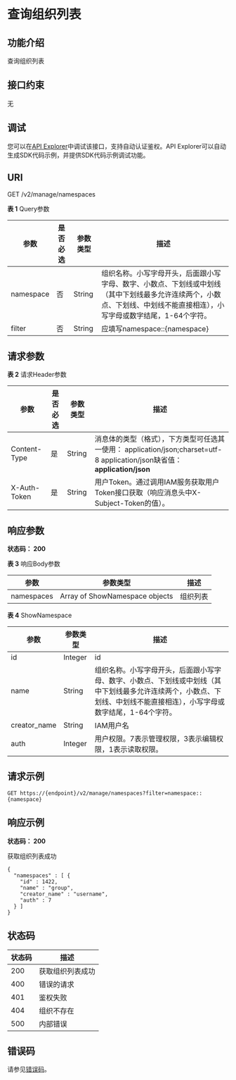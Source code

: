 # 查询组织列表<a name="swr_02_0028"></a>

## 功能介绍

查询组织列表

## 接口约束

无

## 调试<a name="atuogenerate_1"></a>

您可以在[API Explorer](https://apiexplorer.developer.huaweicloud.com/apiexplorer/doc?product=SWR&api=ListNamespaces)中调试该接口，支持自动认证鉴权。API Explorer可以自动生成SDK代码示例，并提供SDK代码示例调试功能。

## URI

GET /v2/manage/namespaces

**表 1**  Query参数

|参数|是否必选|参数类型|描述|
|--|--|--|--|
|namespace|否|String|组织名称。小写字母开头，后面跟小写字母、数字、小数点、下划线或中划线（其中下划线最多允许连续两个，小数点、下划线、中划线不能直接相连），小写字母或数字结尾，1-64个字符。|
|filter|否|String|应填写namespace::{namespace}|mode::{mode}。其中{namespace}是组织名称，{mode}如果不设置，查看有权限的组织列表；设置为visible，查看可见的组织列表（部分组织：仓库有权限，组织没有权限）。|


## 请求参数

**表 2**  请求Header参数

|参数|是否必选|参数类型|描述|
|--|--|--|--|
|Content-Type|是|String|消息体的类型（格式），下方类型可任选其一使用： application/json;charset=utf-8 application/json缺省值：**application/json**|
|X-Auth-Token|是|String|用户Token。通过调用IAM服务获取用户Token接口获取（响应消息头中X-Subject-Token的值）。|


## 响应参数

**状态码： 200**

**表 3**  响应Body参数

|参数|参数类型|描述|
|--|--|--|
|namespaces|Array of ShowNamespace objects|组织列表|


**表 4**  ShowNamespace

|参数|参数类型|描述|
|--|--|--|
|id|Integer|id|
|name|String|组织名称。小写字母开头，后面跟小写字母、数字、小数点、下划线或中划线（其中下划线最多允许连续两个，小数点、下划线、中划线不能直接相连），小写字母或数字结尾，1-64个字符。|
|creator_name|String|IAM用户名|
|auth|Integer|用户权限。7表示管理权限，3表示编辑权限，1表示读取权限。|


## 请求示例

```
GET https://{endpoint}/v2/manage/namespaces?filter=namespace::{namespace}
```

## 响应示例

**状态码： 200**

获取组织列表成功

```
{
  "namespaces" : [ {
    "id" : 1422,
    "name" : "group",
    "creator_name" : "username",
    "auth" : 7
  } ]
}
```

## 状态码

|状态码|描述|
|--|--|
|200|获取组织列表成功|
|400|错误的请求|
|401|鉴权失败|
|404|组织不存在|
|500|内部错误|


## 错误码

请参见[错误码](错误码.md)。

